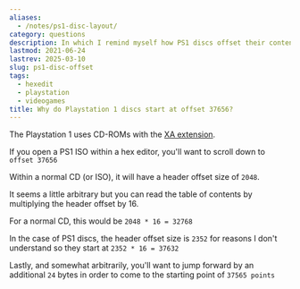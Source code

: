 ```yaml
---
aliases:
  - /notes/ps1-disc-layout/
category: questions
description: In which I remind myself how PS1 discs offset their contents
lastmod: 2021-06-24
lastrev: 2025-03-10
slug: ps1-disc-offset
tags:
  - hexedit
  - playstation
  - videogames
title: Why do Playstation 1 discs start at offset 37656?
---
```

The Playstation 1 uses CD-ROMs with the [XA extension](https://en.wikipedia.org/wiki/CD-ROM#CD-ROM_XA_extension).

If you open a PS1 ISO within a hex editor, you'll want to scroll down to `offset 37656`

Within a normal CD (or ISO), it will have a header offset size of `2048`.

It seems a little arbitrary but you can read the table of contents by multiplying the header offset by 16.

For a normal CD, this would be `2048 * 16 = 32768`

In the case of PS1 discs, the header offset size is `2352` for reasons I don't understand so they start at `2352 * 16 = 37632`

Lastly, and somewhat arbitrarily, you'll want to jump forward by an additional `24` bytes in order to come to the starting point of `37565 points`
